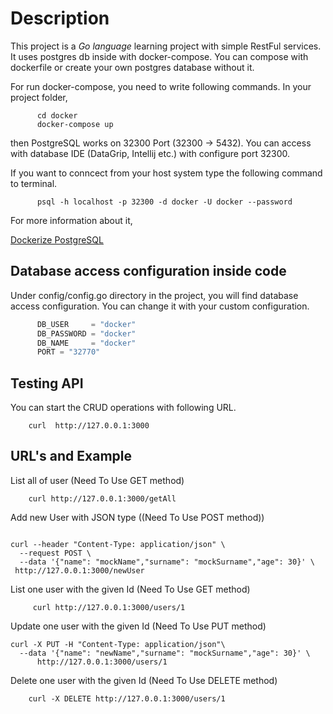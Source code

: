 # Description

This project is a *Go language* learning project with simple RestFul services. It uses postgres db inside with docker-compose. You can compose with dockerfile or create your own postgres database without it.

For run docker-compose, you need to write following commands. In your project folder,

```console
      cd docker
      docker-compose up
```

then PostgreSQL works on 32300 Port (32300 -> 5432). You can access with database IDE (DataGrip, Intellij etc.) with configure port 32300.

If you want to conncect from your host system type the following command to terminal.

```console
      psql -h localhost -p 32300 -d docker -U docker --password
```

For more information about it,

[Dockerize PostgreSQL](https://docs.docker.com/engine/examples/postgresql_service/#connecting-from-your-host-system)

## Database access configuration inside code

Under config/config.go directory in the project, you will find database access configuration. You can change it with your custom configuration.

```go
      DB_USER     = "docker"
      DB_PASSWORD = "docker"
      DB_NAME     = "docker"
      PORT = "32770"
```

## Testing API

You can start the CRUD operations with following URL.

```console
    curl  http://127.0.0.1:3000
```

## URL's and Example

List all of user (Need To Use GET method)

```console
    curl http://127.0.0.1:3000/getAll
```

Add new User with JSON type ((Need To Use POST method))

```console 

curl --header "Content-Type: application/json" \
  --request POST \
  --data '{"name": "mockName","surname": "mockSurname","age": 30}' \
 http://127.0.0.1:3000/newUser

```

List one user with the given Id (Need To Use GET method)

```console
     curl http://127.0.0.1:3000/users/1
```

Update one user with the given Id (Need To Use PUT method)

```console
curl -X PUT -H "Content-Type: application/json"\
  --data '{"name": "newName","surname": "mockSurname","age": 30}' \
      http://127.0.0.1:3000/users/1
```

Delete one user with the given Id (Need To Use DELETE method)

```console
    curl -X DELETE http://127.0.0.1:3000/users/1
```
